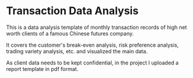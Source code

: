 # Transaction Data Analysis

This is a data analysis template of monthly transaction records of high net worth clients of a famous Chinese futures company. 

It covers the customer's break-even analysis, risk preference analysis, trading variety analysis, etc. and visualized the main data. 

As client data needs to be kept confidential, in the project I uploaded a report template in pdf format.
